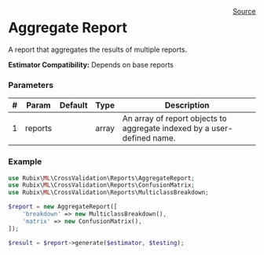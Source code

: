 <span style="float:right;"><a href="https://github.com/RubixML/RubixML/blob/master/src/CrossValidation/Reports/AggregateReport.php">Source</a></span>

# Aggregate Report
A report that aggregates the results of multiple reports.

**Estimator Compatibility:** Depends on base reports

### Parameters
| # | Param | Default | Type | Description |
|---|---|---|---|---|
| 1 | reports | | array | An array of report objects to aggregate indexed by a user-defined name. |

### Example
```php
use Rubix\ML\CrossValidation\Reports\AggregateReport;
use Rubix\ML\CrossValidation\Reports\ConfusionMatrix;
use Rubix\ML\CrossValidation\Reports\MulticlassBreakdown;

$report = new AggregateReport([
	'breakdown' => new MulticlassBreakdown(),
	'matrix' => new ConfusionMatrix(),
]);

$result = $report->generate($estimator, $testing);
```